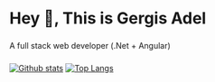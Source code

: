 # Hey 👋, This is Gergis Adel

###

A full stack web developer (.Net + Angular)

###

[![Github stats](https://github-readme-stats.vercel.app/api?hide_title=false&hide_rank=false&show_icons=true&include_all_commits=true&count_private=true&disable_animations=false&theme=default&locale=en&hide_border=false&username=gergis-k)](https://github.com/gergisk/github-readme-stats) [![Top Langs](https://github-readme-stats.vercel.app/api/top-langs?locale=en&hide_title=false&layout=compact&card_width=320&langs_count=6&theme=default&hide_border=false&username=gergis-k)](https://github.com/gergisk/github-readme-stats)
